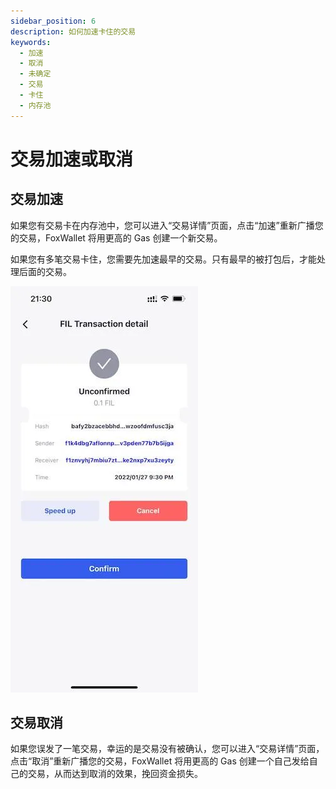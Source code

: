 ```yaml
---
sidebar_position: 6
description: 如何加速卡住的交易
keywords:
  - 加速
  - 取消
  - 未确定
  - 交易
  - 卡住
  - 内存池
---
```


# 交易加速或取消

## 交易加速
如果您有交易卡在内存池中，您可以进入“交易详情”页面，点击“加速”重新广播您的交易，FoxWallet 将用更高的 Gas 创建一个新交易。

如果您有多笔交易卡住，您需要先加速最早的交易。只有最早的被打包后，才能处理后面的交易。

![](../img/pending.webp)

## 交易取消
如果您误发了一笔交易，幸运的是交易没有被确认，您可以进入“交易详情”页面，点击“取消”重新广播您的交易，FoxWallet 将用更高的 Gas 创建一个自己发给自己的交易，从而达到取消的效果，挽回资金损失。





